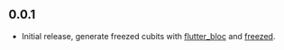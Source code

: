## 0.0.1
- Initial release, generate freezed cubits with [flutter_bloc][1] and [freezed][2].

[1]: https://github.com/felangel/bloc/tree/master/packages/flutter_bloc
[2]: https://github.com/rrousselGit/freezed
